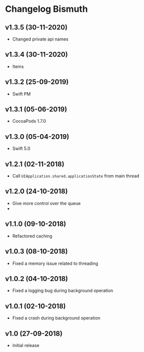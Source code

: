 # Changelog Bismuth

## v1.3.5 (30-11-2020)
- Changed private api names

## v1.3.4 (30-11-2020)
- Items

## v1.3.2 (25-09-2019)
- Swift PM

## v1.3.1 (05-06-2019)
- CocoaPods 1.7.0

## v1.3.0 (05-04-2019)
- Swift 5.0

## v1.2.1 (02-11-2018)
- Call `UIApplication.shared.applicationState` from main thread

## v1.2.0 (24-10-2018)
- Give more control over the queue
- 
## v1.1.0 (09-10-2018)
- Refactored caching

## v1.0.3 (08-10-2018)
- Fixed a memory issue related to threading

## v1.0.2 (04-10-2018)
- Fixed a logging bug during background operation

## v1.0.1 (02-10-2018)
- Fixed a crash during background operation

## v1.0 (27-09-2018)
- Initial release